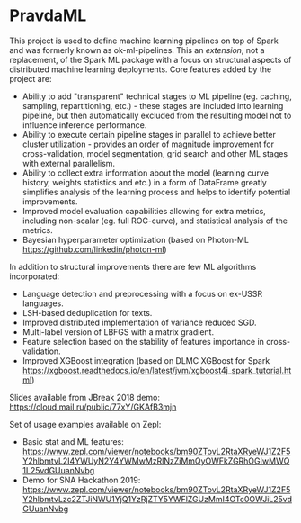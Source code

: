 # PravdaML
This project is used to define machine learning pipelines on top of Spark and was formerly known as ok-ml-pipelines. 
This an *extension*, not a replacement, of the Spark ML package with a focus on structural aspects
of distributed machine learning deployments. Core features added by the project are:

* Ability to add "transparent" technical stages to ML pipeline (eg. caching, sampling, repartitioning, etc.) -
these stages are included into learning pipeline, but then automatically excluded from the resulting model 
not to influence inference performance.
* Ability to execute certain pipeline stages in parallel to achieve better cluster utilization - provides 
an order of magnitude improvement for cross-validation, model segmentation, grid search and other ML stages
with external parallelism.
* Ability to collect extra information about the model (learning curve history, weights statistics and etc.)
in a form of DataFrame greatly simplifies analysis of the learning process and helps to identify potential
improvements.
* Improved model evaluation capabilities allowing for extra metrics, including non-scalar (eg. full ROC-curve),
and statistical analysis of the metrics.
* Bayesian hyperparameter optimization (based on Photon-ML https://github.com/linkedin/photon-ml)

In addition to structural improvements there are few ML algorithms incorporated:
* Language detection and preprocessing with a focus on ex-USSR languages.
* LSH-based deduplication for texts.
* Improved distributed implementation of variance reduced SGD.
* Multi-label version of LBFGS with a matrix gradient.
* Feature selection based on the stability of features importance in cross-validation.
* Improved XGBoost integration (based on DLMC XGBoost for Spark https://xgboost.readthedocs.io/en/latest/jvm/xgboost4j_spark_tutorial.html)


Slides available from JBreak 2018 demo: https://cloud.mail.ru/public/77xY/GKAfB3mjn

Set of usage examples available on Zepl:
* Basic stat and ML features: https://www.zepl.com/viewer/notebooks/bm90ZTovL2RtaXRyeWJ1Z2F5Y2hlbmtvL2I4YWUyN2Y4YWMwMzRlNzZiMmQyOWFkZGRhOGIwMWQ1L25vdGUuanNvbg
* Demo for SNA Hackathon 2019: https://www.zepl.com/viewer/notebooks/bm90ZTovL2RtaXRyeWJ1Z2F5Y2hlbmtvLzc2ZTJiNWU1YjQ1YzRjZTY5YWFlZGUzMmI4OTc0OWJiL25vdGUuanNvbg
